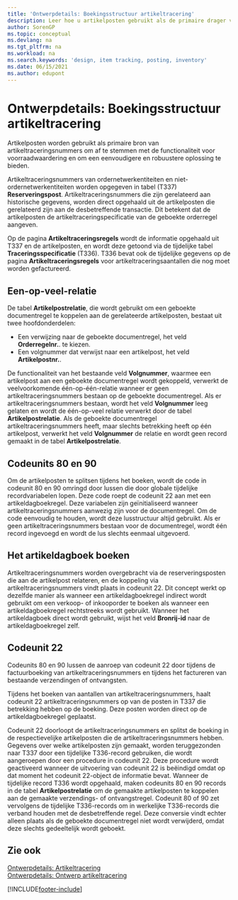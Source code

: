 ```yaml
---
title: 'Ontwerpdetails: Boekingsstructuur artikeltracering'
description: Leer hoe u artikelposten gebruikt als de primaire drager van artikeltraceringsnummers in de boekingsstructuur Artikeltracering.
author: SorenGP
ms.topic: conceptual
ms.devlang: na
ms.tgt_pltfrm: na
ms.workload: na
ms.search.keywords: 'design, item tracking, posting, inventory'
ms.date: 06/15/2021
ms.author: edupont
---
```

# <a name="design-details-item-tracking-posting-structure" />Ontwerpdetails: Boekingsstructuur artikeltracering
Artikelposten worden gebruikt als primaire bron van artikeltraceringsnummers om af te stemmen met de functionaliteit voor voorraadwaardering en om een eenvoudigere en robuustere oplossing te bieden.  
  
Artikeltraceringsnummers van ordernetwerkentiteiten en niet-ordernetwerkentiteiten worden opgegeven in tabel (T337) **Reserveringspost**. Artikeltraceringsnummers die zijn gerelateerd aan historische gegevens, worden direct opgehaald uit de artikelposten die gerelateerd zijn aan de desbetreffende transactie. Dit betekent dat de artikelposten de artikeltraceringspecificatie van de geboekte orderregel aangeven.  
  
Op de pagina **Artikeltraceringsregels** wordt de informatie opgehaald uit T337 en de artikelposten, en wordt deze getoond via de tijdelijke tabel **Traceringsspecificatie** (T336). T336 bevat ook de tijdelijke gegevens op de pagina **Artikeltraceringsregels** voor artikeltraceringsaantallen die nog moet worden gefactureerd.  
  
## <a name="one-to-many-relation" />Een-op-veel-relatie
De tabel **Artikelpostrelatie**, die wordt gebruikt om een geboekte documentregel te koppelen aan de gerelateerde artikelposten, bestaat uit twee hoofdonderdelen:  
  
* Een verwijzing naar de geboekte documentregel, het veld **Orderregelnr.**. te kiezen.  
* Een volgnummer dat verwijst naar een artikelpost, het veld **Artikelpostnr.**.  
  
De functionaliteit van het bestaande veld **Volgnummer**, waarmee een artikelpost aan een geboekte documentregel wordt gekoppeld, verwerkt de veelvoorkomende één-op-één-relatie wanneer er geen artikeltraceringsnummers bestaan op de geboekte documentregel. Als er artikeltraceringsnummers bestaan, wordt het veld **Volgnummer** leeg gelaten en wordt de één-op-veel relatie verwerkt door de tabel **Artikelpostrelatie**. Als de geboekte documentregel artikeltraceringsnummers heeft, maar slechts betrekking heeft op één artikelpost, verwerkt het veld **Volgnummer** de relatie en wordt geen record gemaakt in de tabel **Artikelpostrelatie**.  
  
## <a name="codeunits--and-" />Codeunits 80 en 90
Om de artikelposten te splitsen tijdens het boeken, wordt de code in codeunit 80 en 90 omringd door lussen die door globale tijdelijke recordvariabelen lopen. Deze code roept de codeunit 22 aan met een artikeldagboekregel. Deze variabelen zijn geïnitialiseerd wanneer artikeltraceringsnummers aanwezig zijn voor de documentregel. Om de code eenvoudig te houden, wordt deze lusstructuur altijd gebruikt. Als er geen artikeltraceringsnummers bestaan voor de documentregel, wordt één record ingevoegd en wordt de lus slechts eenmaal uitgevoerd.  
  
## <a name="posting-the-item-journal" />Het artikeldagboek boeken
Artikeltraceringsnummers worden overgebracht via de reserveringsposten die aan de artikelpost relateren, en de koppeling via artikeltraceringsnummers vindt plaats in codeunit 22. Dit concept werkt op dezelfde manier als wanneer een artikeldagboekregel indirect wordt gebruikt om een verkoop- of inkooporder te boeken als wanneer een artikeldagboekregel rechtstreeks wordt gebruikt. Wanneer het artikeldagboek direct wordt gebruikt, wijst het veld **Bronrij-id** naar de artikeldagboekregel zelf.  
  
## <a name="code-unit-" />Codeunit 22
Codeunits 80 en 90 lussen de aanroep van codeunit 22 door tijdens de factuurboeking van artikeltraceringsnummers en tijdens het factureren van bestaande verzendingen of ontvangsten.  
  
Tijdens het boeken van aantallen van artikeltraceringsnummers, haalt codeunit 22 artikeltraceringsnummers op van de posten in T337 die betrekking hebben op de boeking. Deze posten worden direct op de artikeldagboekregel geplaatst.  
  
Codeunit 22 doorloopt de artikeltraceringsnummers en splitst de boeking in de respectievelijke artikelposten die de artikeltraceringsnummers hebben. Gegevens over welke artikelposten zijn gemaakt, worden teruggezonden naar T337 door een tijdelijke T336-record gebruiken, die wordt aangeroepen door een procedure in codeunit 22. Deze procedure wordt geactiveerd wanneer de uitvoering van codeunit 22 is beëindigd omdat op dat moment het codeunit 22-object de informatie bevat. Wanneer de tijdelijke record T336 wordt opgehaald, maken codeunits 80 en 90 records in de tabel **Artikelpostrelatie** om de gemaakte artikelposten te koppelen aan de gemaakte verzendings- of ontvangstregel. Codeunit 80 of 90 zet vervolgens de tijdelijke T336-records om in werkelijke T336-records die verband houden met de desbetreffende regel. Deze conversie vindt echter alleen plaats als de geboekte documentregel niet wordt verwijderd, omdat deze slechts gedeeltelijk wordt geboekt.  
  
## <a name="see-also" />Zie ook
[Ontwerpdetails: Artikeltracering](design-details-item-tracking.md)   
[Ontwerpdetails: Ontwerp artikeltracering](design-details-item-tracking-design.md)

[!INCLUDE[footer-include](includes/footer-banner.md)]
